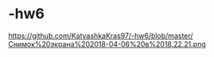 # -hw6
https://github.com/KatyashkaKras97/-hw6/blob/master/Снимок%20экрана%202018-04-06%20в%2018.22.21.png

